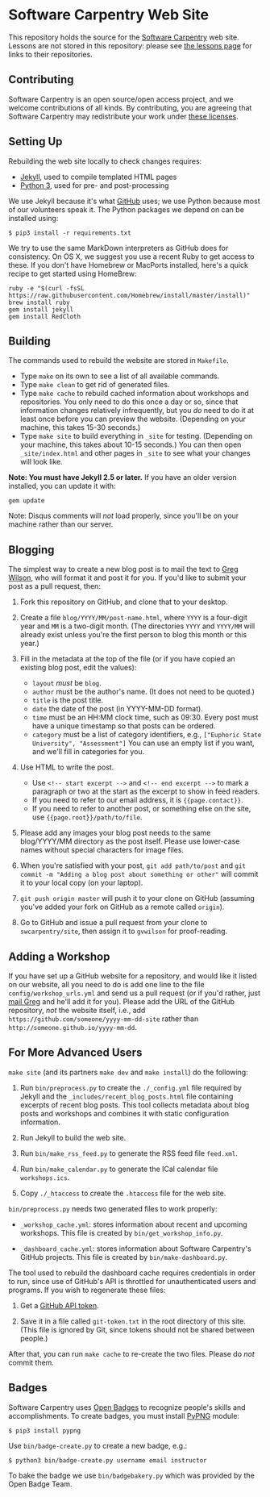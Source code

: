Software Carpentry Web Site
===========================

This repository holds the source for
the [Software Carpentry](http://software-carpentry.org) web site.
Lessons are not stored in this repository:
please see [the lessons page](http://software-carpentry.org/lessons.html)
for links to their repositories.

Contributing
------------

Software Carpentry is an open source/open access project,
and we welcome contributions of all kinds.
By contributing,
you are agreeing that Software Carpentry may redistribute your work
under [these licenses](http://software-carpentry.org/license.html).

Setting Up
----------

Rebuilding the web site locally to check changes requires:

*   [Jekyll](http://jekyllrb.com/), used to compile templated HTML pages
*   [Python 3](http://python.org/), used for pre- and post-processing

We use Jekyll because it's what [GitHub](http://github.com/) uses;
we use Python because most of our volunteers speak it.
The Python packages we depend on can be installed using:

~~~
$ pip3 install -r requirements.txt
~~~

We try to use the same MarkDown interpreters as GitHub does for consistency.
On OS X, we suggest you use a recent Ruby to get access to these.
If you don't have Homebrew or MacPorts installed,
here's a quick recipe to get started using HomeBrew:

~~~
ruby -e "$(curl -fsSL https://raw.githubusercontent.com/Homebrew/install/master/install)"
brew install ruby
gem install jekyll
gem install RedCloth
~~~

Building
--------

The commands used to rebuild the website are stored in `Makefile`.

*   Type `make` on its own to see a list of all available commands.
*   Type `make clean` to get rid of generated files.
*   Type `make cache` to rebuild cached information about workshops and repositories.
    You only need to do this once a day or so,
    since that information changes relatively infrequently,
    but you *do* need to do it at least once before you can preview the website.
    (Depending on your machine, this takes 15-30 seconds.)
*   Type `make site` to build everything in `_site` for testing.
    (Depending on your machine, this takes about 10-15 seconds.)
    You can then open `_site/index.html`
    and other pages in `_site`
    to see what your changes will look like.


**Note: You must have Jekyll 2.5 or later.** If you have an older version
installed, you can update it with:

~~~
gem update
~~~

Note: Disqus comments will *not* load properly,
since you'll be on your machine rather than our server.

Blogging
--------

The simplest way to create a new blog post is
to mail the text to [Greg Wilson](mailto:gvwilson@software-carpentry.org),
who will format it and post it for you.
If you'd like to submit your post as a pull request, then:

1.  Fork this repository on GitHub, and clone that to your desktop.

2.  Create a file `blog/YYYY/MM/post-name.html`,
    where `YYYY` is a four-digit year and `MM` is a two-digit month.
    (The directories `YYYY` and `YYYY/MM` will already exist
    unless you're the first person to blog this month or this year.)

3.  Fill in the metadata at the top of the file
    (or if you have copied an existing blog post, edit the values):
    *   `layout` *must* be `blog`.
    *   `author` must be the author's name.  (It does not need to be quoted.)
    *   `title` is the post title.
    *   `date` the date of the post (in YYYY-MM-DD format).
    *   `time` must be an HH:MM clock time, such as 09:30.
        Every post must have a unique timestamp so that posts can be ordered.
    *   `category` must be a list of category identifiers, e.g.,
        `["Euphoric State University", "Assessment"]`
        You can use an empty list if you want,
        and we'll fill in categories for you.

4.  Use HTML to write the post.
    *   Use `<!-- start excerpt -->` and `<!-- end excerpt -->`
        to mark a paragraph or two at the start
        as the excerpt to show in feed readers.
    *   If you need to refer to our email address, it is `{{page.contact}}`.
    *   If you need to refer to another post, or something else on the site, use `{{page.root}}/path/to/file`.

5.  Please add any images your blog post needs to the same blog/YYYY/MM directory as the post itself.
    Please use lower-case names without special characters for image files.

6.  When you're satisfied with your post,
    `git add path/to/post` and `git commit -m "Adding a blog post about something or other"`
    will commit it to your local copy (on your laptop).

7.  `git push origin master` will push it to your clone on GitHub
    (assuming you've added your fork on GitHub as a remote called `origin`).

8.  Go to GitHub and issue a pull request from your clone to `swcarpentry/site`,
    then assign it to `gvwilson` for proof-reading.

Adding a Workshop
-----------------

If you have set up a GitHub website for a repository,
and would like it listed on our website,
all you need to do is add one line to the file `config/workshop_urls.yml`
and send us a pull request
(or if you'd rather, just [mail Greg](mailto:gvwilson@software-carpentry.org)
and he'll add it for you).
Please add the URL of the GitHub repository,
*not* the website itself,
i.e.,
add `https://github.com/someone/yyyy-mm-dd-site`
rather than `http://someone.github.io/yyyy-mm-dd`.

For More Advanced Users
-----------------------

`make site` (and its partners `make dev` and `make install`) do the following:

1.  Run `bin/preprocess.py` to create the `./_config.yml` file required by Jekyll
    and the `_includes/recent_blog_posts.html` file containing excerpts of recent blog posts.
    This tool collects metadata about blog posts and workshops
    and combines it with static configuration information.

2.  Run Jekyll to build the web site.

3.  Run `bin/make_rss_feed.py` to generate the RSS feed file `feed.xml`.

4.  Run `bin/make_calendar.py` to generate the ICal calendar file `workshops.ics`.

5.  Copy `./_htaccess` to create the `.htaccess` file for the web site.

`bin/preprocess.py` needs two generated files to work properly:

*   `_workshop_cache.yml`: stores information about recent and upcoming workshops.
    This file is created by `bin/get_workshop_info.py`.

*   `_dashboard_cache.yml`: stores information about Software Carpentry's GitHub projects.
    This file is created by `bin/make-dashboard.py`.

The tool used to rebuild the dashboard cache requires credentials in order to run,
since use of GitHub's API is throttled for unauthenticated users and programs.
If you wish to regenerate these files:

1.  Get a [GitHub API token](https://github.com/blog/1509-personal-api-tokens).

2.  Save it in a file called `git-token.txt` in the root directory of this site.
    (This file is ignored by Git, since tokens should not be shared between people.)

After that,
you can run `make cache` to re-create the two files.
Please do *not* commit them.

Badges
------

Software Carpentry uses [Open Badges](http://openbadges.org/) to recognize people's skills and accomplishments.
To create badges, you must install [PyPNG](http://pythonhosted.org/pypng/index.html) module:

~~~
$ pip3 install pypng
~~~

Use `bin/badge-create.py` to create a new badge, e.g.:

~~~
$ python3 bin/badge-create.py username email instructor
~~~

To bake the badge we use `bin/badgebakery.py` which was provided by the Open Badge Team.

